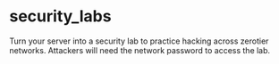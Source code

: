 # security_labs
Turn your server into a security lab to practice hacking across zerotier networks. Attackers will need the network password to access the lab.
